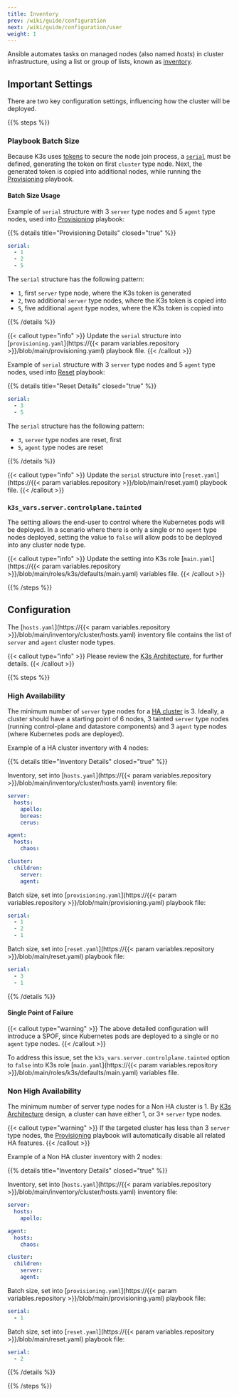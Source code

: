 ```yaml
---
title: Inventory
prev: /wiki/guide/configuration
next: /wiki/guide/configuration/user
weight: 1
---
```


Ansible automates tasks on managed nodes (also named *hosts*) in cluster infrastructure, using a list or group of lists, known as [inventory](https://docs.ansible.com/ansible/latest/inventory_guide/intro_inventory.html). 

<!--more-->

## Important Settings

There are two key configuration settings, influencing how the cluster will be deployed.

{{% steps %}}

### Playbook Batch Size

Because K3s uses [tokens](https://docs.k3s.io/cli/token) to secure the node join process, a [`serial`](https://docs.ansible.com/ansible/latest/playbook_guide/playbooks_strategies.html#setting-the-batch-size-with-serial) must be defined, generating the token on first `cluster` type node. Next, the generated token is copied into additional nodes, while running the [Provisioning](/k3s-cluster/wiki/guide/playbooks/provisioning) playbook.

#### Batch Size Usage

Example of `serial` structure with 3 `server` type nodes and 5 `agent` type nodes, used into [Provisioning](/k3s-cluster/wiki/guide/playbooks/provisioning) playbook:

{{% details title="Provisioning Details" closed="true" %}}

```yaml
serial:
  - 1
  - 2
  - 5
```

The `serial` structure has the following pattern:

- `1`, first `server` type node, where the K3s token is generated
- `2`, two additional `server` type nodes, where the K3s token is copied into
- `5`, five additional `agent` type nodes, where the K3s token is copied into

{{% /details %}}

{{< callout type="info" >}}
  Update the `serial` structure into [`provisioning.yaml`](https://{{< param variables.repository >}}/blob/main/provisioning.yaml) playbook file.
{{< /callout >}}

Example of `serial` structure with 3 `server` type nodes and 5 `agent` type nodes, used into [Reset](/k3s-cluster/wiki/guide/playbooks/reset) playbook:

{{% details title="Reset Details" closed="true" %}}

```yaml
serial:
  - 3
  - 5
```

The `serial` structure has the following pattern:

- `3`, `server` type nodes are reset, first
- `5`, `agent` type nodes are reset

{{% /details %}}

{{< callout type="info" >}}
  Update the `serial` structure into [`reset.yaml`](https://{{< param variables.repository >}}/blob/main/reset.yaml) playbook file.
{{< /callout >}}

### `k3s_vars.server.controlplane.tainted`

The setting allows the end-user to control where the Kubernetes pods will be deployed. In a scenario where there is only a single or no `agent` type nodes deployed, setting the value to `false` will allow pods to be deployed into any cluster node type.

{{< callout type="info" >}}
  Update the setting into K3s role [`main.yaml`](https://{{< param variables.repository >}}/blob/main/roles/k3s/defaults/main.yaml) variables file.
{{< /callout >}}

{{% /steps %}}

## Configuration

The [`hosts.yaml`](https://{{< param variables.repository >}}/blob/main/inventory/cluster/hosts.yaml) inventory file contains the list of `server` and `agent` cluster node types.

{{< callout type="info" >}}
  Please review the [K3s Architecture](https://docs.k3s.io/architecture), for further details.
{{< /callout >}}

{{% steps %}}

### High Availability

The minimum number of `server` type nodes for a [HA cluster](https://kubernetes.io/docs/setup/production-environment/tools/kubeadm/ha-topology/) is 3. Ideally, a cluster should have a starting point of 6 nodes, 3 tainted `server` type nodes (running control-plane and datastore components) and 3 `agent` type nodes (where Kubernetes pods are deployed).

Example of a HA cluster inventory with 4 nodes:

{{% details title="Inventory Details" closed="true" %}}

Inventory, set into [`hosts.yaml`](https://{{< param variables.repository >}}/blob/main/inventory/cluster/hosts.yaml) inventory file:

```yaml
server:
  hosts:
    apollo:
    boreas:
    cerus:

agent:
  hosts:
    chaos:

cluster:
  children:
    server:
    agent:
```

Batch size, set into [`provisioning.yaml`](https://{{< param variables.repository >}}/blob/main/provisioning.yaml) playbook file:

```yaml
serial:
  - 1
  - 2
  - 1
```

Batch size, set into [`reset.yaml`](https://{{< param variables.repository >}}/blob/main/reset.yaml) playbook file:

```yaml
serial:
  - 3
  - 1
```

{{% /details %}}

#### Single Point of Failure

{{< callout type="warning" >}}
  The above detailed configuration will introduce a SPOF, since Kubernetes pods are deployed to a single or no `agent` type nodes.
{{< /callout >}}

To address this issue, set the `k3s_vars.server.controlplane.tainted` option to `false` into K3s role [`main.yaml`](https://{{< param variables.repository >}}/blob/main/roles/k3s/defaults/main.yaml) variables file.

### Non High Availability

The minimum number of server type nodes for a Non HA cluster is 1. By [K3s Architecture](https://docs.k3s.io/architecture) design, a cluster can have either 1, or 3+ `server` type nodes.

{{< callout type="warning" >}}
  If the targeted cluster has less than 3 `server` type nodes, the [Provisioning](/k3s-cluster/wiki/guide/playbooks/provisioning) playbook will automatically disable all related HA features. 
{{< /callout >}}

Example of a Non HA cluster inventory with 2 nodes:

{{% details title="Inventory Details" closed="true" %}}

Inventory, set into [`hosts.yaml`](https://{{< param variables.repository >}}/blob/main/inventory/cluster/hosts.yaml) inventory file:

```yaml
server:
  hosts:
    apollo:

agent:
  hosts:
    chaos:

cluster:
  children:
    server:
    agent:
```

Batch size, set into [`provisioning.yaml`](https://{{< param variables.repository >}}/blob/main/provisioning.yaml) playbook file:

```yaml
serial:
  - 1
```

Batch size, set into [`reset.yaml`](https://{{< param variables.repository >}}/blob/main/reset.yaml) playbook file:

```yaml
serial:
  - 2
```

{{% /details %}}

{{% /steps %}}
